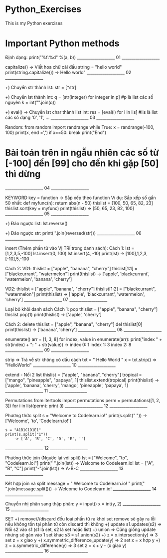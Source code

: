 # Python_Exercises
This is my Python exercises


# Important Python methods

Định dạng:
    print("%f:%d" %(a, b))
___________________ 01 ___________________

capitalize()	-> Viết hoa chữ cái đầu
	string = "hello world"
	print(string.capitalize())
		-> Hello world"
___________________ 02 ___________________

+) Chuyển str thành lst:
	str = [*str]

+) Chuyển lst thành int:
	q = [str(integer) for integer in p]		#p là list các số nguyên
	k = int("".join(q))	

+) eval()	->	Chuyển lst char thành list int:
	res = [eval(i) for i in lis]			#lis là list các số dạng '0', '1', ...
___________________ 03 ___________________

Random: 
	from random import randrange
	while True:
		x = randrange(-100, 100)
		print(x, end =',')
		if x==50:
			break
print("End")
# Bài toán trên in ngẫu nhiên các số từ [-100] đến [99] cho đến khi gặp [50] thì dừng
___________________ 04 ___________________

KEYWORD key = function	-> Sắp xếp theo function
Ví dụ:
Sắp xếp số gần 50 nhất:
	def myfunc(n):
		return abs(n - 50)
	thislist = [100, 50, 65, 82, 23]
	thislist.sort(key = myfunc)
	print(thislist)
		=> [50, 65, 23, 82, 100]
___________________ 05 ___________________

+) Đảo ngược list:
	lst.reverse()

+) Đảo ngược str:
	print(''.join(reversed(str)))
___________________ 06 ___________________

insert (Thêm phần tử vào VỊ TRÍ trong danh sách):
Cách 1:
	lst = [1,2,3,5,-100]
	lst.insert(0, 100)
	lst.insert(4, -10)
	print(lst)
		-> [100],1,2,3,[-10],5,-100

Cách 2:
VD1:	thislist = ["apple", "banana", "cherry"]
	thislist[1:1] = ["blackcurrant", "watermelon"]
	print(thislist)
		-> ['apple', 'blackcurrant', 'watermelon', 'banana', 'cherry']

VD2:	thislist = ["apple", "banana", "cherry"]
	thislist[1:2] = ["blackcurrant", "watermelon"]
	print(thislist)
		-> ['apple', 'blackcurrant', 'watermelon', 'cherry']
___________________ 07 ___________________

Loại bỏ khỏi danh sách
Cách 1: pop
	thislist = ["apple", "banana", "cherry"]
	thislist.pop(1)
	print(thislist)
		-> ['apple', 'cherry']

Cách 2: delete
	thislist = ["apple", "banana", "cherry"]
	del thislist[0]
	print(thislist)
		-> ['banana', 'cherry']
___________________ 08 ___________________

enumerate()
	arr = [1, 3, 8]
	for index, value in enumerate(arr):
		print("index " + str(index) + ": " + str(value))
	->	index 0: 1
		index 1: 3
		index 2: 8
___________________ 09 ___________________

strip	=> Trả về str không có dấu cách
	txt = " Hello World "
	x = txt.strip()
		=> "HelloWorld"
___________________ 10 ___________________

extend - Nối 2 list
	thislist = ["apple", "banana", "cherry"]
	tropical = ["mango", "pineapple", "papaya", 1]
	thislist.extend(tropical)
	print(thislist)
		-> ['apple', 'banana', 'cherry', 'mango', 'pineapple', 'papaya', 1]
___________________ 11 ___________________

Permutations
	from itertools import permutations
	perm = permutations([1, 2, 3])
	for i in list(perm):
	print (i)
___________________ 12 ___________________

Phương thức split
	s = "Welcome to Codelearn.io!"
	print(s.split(" "))
		-> ['Welcome', 'to', 'Codelearn.io!']

	s = "A1B1C1D1E1"
	print(s.split("1"))
		-> ['A', 'B', 'C', 'D', 'E', '']
___________________ 12 ___________________

Phương thức join (Ngược lại với split)
	lst = ["Welcome", "to", "Codelearn.io!"]
	print(" ".join(lst))
		-> Welcome to Codelearn.io!
	lst = ["A", "B", "C"]
	print("-".join(lst))
		-> A-B-C
___________________ 13 ___________________

Kết hợp join và split
	message = "   Welcome   to Codelearn.io!   "
	print(" ".join(message.split()))
		-> Welcome to Codelearn.io!
___________________ 14 ___________________

Chuyển nhị phân sang thập phân:
	y = input()
	x = int(y, 2)
___________________ 15 ___________________

SET
+) remove///discard đều loại phần từ ra khỏi set
	remove sẽ gây ra lỗi nếu không tồn tại phần tử còn discard thì không
+) update
	s1.updates(s2)	=> Nối s2 vào s1 (s1 là set, s2 là set hoặc list)
+) union	=> Cũng giống update nhưng sẽ gán vào 1 set khác
	s3 = s1.union(s2)
+) z = x.intersection(y)				=> 3 set
	z = x giao y
+) x.symmetric_difference_update(y)	=> 2 set
	x = x hợp y
+) z = x.symmetric_difference(y)		=> 3 set
	z = x + y - (x giao y)
___________________ 16 ___________________






